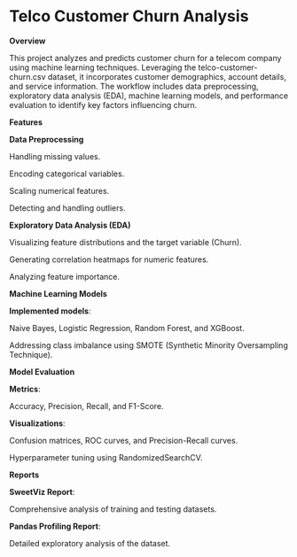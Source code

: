# Telco Customer Churn Analysis

**Overview**

This project analyzes and predicts customer churn for a telecom company using machine learning techniques. Leveraging the telco-customer-churn.csv dataset, it incorporates customer demographics, account details, and service information. The workflow includes data preprocessing, exploratory data analysis (EDA), machine learning models, and performance evaluation to identify key factors influencing churn.

**Features**

**Data Preprocessing**

Handling missing values.

Encoding categorical variables.

Scaling numerical features.

Detecting and handling outliers.

**Exploratory Data Analysis (EDA)**

Visualizing feature distributions and the target variable (Churn).

Generating correlation heatmaps for numeric features.

Analyzing feature importance.

**Machine Learning Models**

**Implemented models**: 

Naive Bayes, Logistic Regression, Random Forest, and XGBoost.

Addressing class imbalance using SMOTE (Synthetic Minority Oversampling Technique).

**Model Evaluation**

**Metrics**: 

Accuracy, Precision, Recall, and F1-Score.

**Visualizations**: 

Confusion matrices, ROC curves, and Precision-Recall curves.

Hyperparameter tuning using RandomizedSearchCV.

**Reports**

**SweetViz Report**: 

Comprehensive analysis of training and testing datasets.

**Pandas Profiling Report**: 

Detailed exploratory analysis of the dataset.
